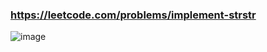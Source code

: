 ### https://leetcode.com/problems/implement-strstr

![image](https://user-images.githubusercontent.com/58954869/118370831-2ba0a600-b5c7-11eb-97b1-b92b4900c130.png)
